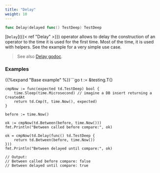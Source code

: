 ```yaml
---
title: "Delay"
weight: 10
---
```


```go
func Delay(delayed func() TestDeep) TestDeep
```

[`Delay`]({{< ref "Delay" >}}) operator allows to delay the construction of an operator to
the time it is used for the first time. Most of the time, it is
used with helpers. See the example for a very simple use case.


> See also [<i class='fas fa-book'></i> Delay godoc](https://pkg.go.dev/github.com/maxatome/go-testdeep/td#Delay).

### Examples

{{%expand "Base example" %}}```go
	t := &testing.T{}

	cmpNow := func(expected td.TestDeep) bool {
		time.Sleep(time.Microsecond) // imagine a DB insert returning a CreatedAt
		return td.Cmp(t, time.Now(), expected)
	}

	before := time.Now()

	ok := cmpNow(td.Between(before, time.Now()))
	fmt.Println("Between called before compare:", ok)

	ok = cmpNow(td.Delay(func() td.TestDeep {
		return td.Between(before, time.Now())
	}))
	fmt.Println("Between delayed until compare:", ok)

	// Output:
	// Between called before compare: false
	// Between delayed until compare: true

```{{% /expand%}}

